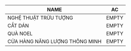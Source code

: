 |NAME|AC|
|---|:---:|
|NGHỆ THUẬT TRỪU TƯỢNG |EMPTY|
|CẮT DÁN|EMPTY|
|QUÀ NOEL|EMPTY|
|CỬA HÀNG NĂNG LƯỢNG THÔNG MINH|EMPTY|
